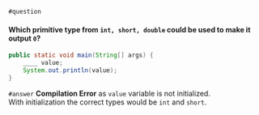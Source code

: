 `#question`
#### Which primitive type from `int, short, double` could be used to make it output `0`?
```java
public static void main(String[] args) {
    ____ value;
    System.out.println(value);
}
```

`#answer`
**Compilation Error** as `value` variable is not initialized.  
With initialization the correct types would be `int` and `short`.
